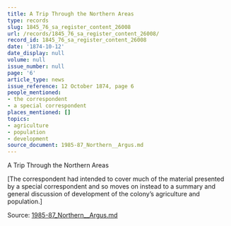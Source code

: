```yaml
---
title: A Trip Through the Northern Areas
type: records
slug: 1845_76_sa_register_content_26008
url: /records/1845_76_sa_register_content_26008/
record_id: 1845_76_sa_register_content_26008
date: '1874-10-12'
date_display: null
volume: null
issue_number: null
page: '6'
article_type: news
issue_reference: 12 October 1874, page 6
people_mentioned:
- the correspondent
- a special correspondent
places_mentioned: []
topics:
- agriculture
- population
- development
source_document: 1985-87_Northern__Argus.md
---
```


A Trip Through the Northern Areas

[The correspondent had intended to cover much of the material presented by a special correspondent and so moves on instead to a summary and general discussion of development of the colony’s agriculture and population.]

Source: [1985-87_Northern__Argus.md](/downloads/markdown/1985-87_Northern__Argus.md)
